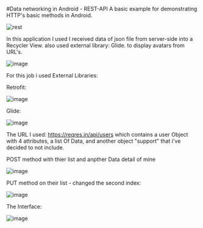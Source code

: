 #Data networking in Android - REST-API
A basic example for demonstrating HTTP's basic methods in Android.

![rest](https://user-images.githubusercontent.com/66301432/113766220-d949ab00-9725-11eb-8703-624d97959d95.jpg)

In this application I used I received data of json file from server-side into a Recycler View. also used external library: Glide. to display avatars from URL's.

![image](https://user-images.githubusercontent.com/66301432/113766208-d6e75100-9725-11eb-95a5-53dc6bffac40.png)


For this job i used External Libraries:

Retrofit:

![image](https://user-images.githubusercontent.com/66301432/113768680-c7b5d280-9728-11eb-9db0-1907fb4783a4.png)

Glide:

![image](https://user-images.githubusercontent.com/66301432/113768209-41998c00-9728-11eb-841a-82632af8669d.png)


The URL I used: https://reqres.in/api/users
which contains a user Object with 4 attributes, a list Of Data, and another object "support" that i've decided to not include.

POST method with thier list and anpther Data detail of mine

![image](https://user-images.githubusercontent.com/66301432/113765148-90ddbd80-9724-11eb-90c5-b18cfcf15c9c.png)

PUT method on their list - changed the second index: 

![image](https://user-images.githubusercontent.com/66301432/113765192-9b985280-9724-11eb-9cc6-308cda34b5e7.png)

The Interface:

![image](https://user-images.githubusercontent.com/66301432/113765593-26794d00-9725-11eb-9215-cbebdeb2a39b.png)

